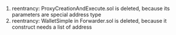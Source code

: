 1. reentrancy: ProxyCreationAndExecute.sol is deleted, because its parameters are special address type
2. reentrancy: WalletSimple in Forwarder.sol is deleted, because it construct needs a list of address 
 